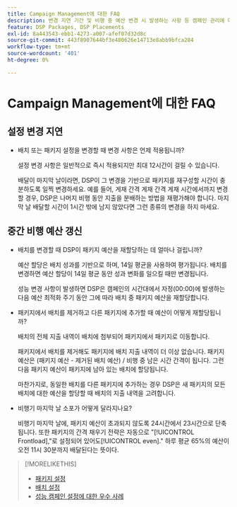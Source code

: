 ```yaml
---
title: Campaign Management에 대한 FAQ
description: 변경 지연 기간 및 비행 중 예산 변경 시 발생하는 사항 등 캠페인 관리에 대해 자세히 알아보십시오.
feature: DSP Packages, DSP Placements
exl-id: 8a443543-ebb1-4273-a007-afef07d32d8c
source-git-commit: 443f8907644bf3e480626e14713e8abb9bfca284
workflow-type: tm+mt
source-wordcount: '401'
ht-degree: 0%

---
```


# Campaign Management에 대한 FAQ

<!-- Most of this information should be moved into the relevant topics (especially editing topics). -->

## 설정 변경 지연

* 배치 또는 패키지 설정을 변경할 때 변경 사항은 언제 적용됩니까?

   설정 변경 사항은 일반적으로 즉시 적용되지만 최대 12시간이 걸릴 수 있습니다.

   배달이 마지막 날이라면, DSP이 그 변경을 기반으로 패키지를 재구성할 시간이 충분하도록 일찍 변경하세요. 예를 들어, 게재 간격 게재 간격 게재 시간에서까지 변경할 경우, DSP은 나머지 비행 동안 지출을 분배하는 방법을 재평가해야 합니다. 마지막 날 배달할 시간이 1시간 밖에 남지 않았다면 그런 종류의 변경을 하지 마세요.

## 중간 비행 예산 갱신

* 배치를 변경할 때 DSP이 패키지 예산을 재할당하는 데 얼마나 걸립니까?

   예산 할당은 배치 성과를 기반으로 하며, 14일 평균을 사용하여 평가됩니다. 배치를 변경하면 예산 할당이 14일 평균 동안 성과 변화를 일으킬 때만 변경됩니다.

   성능 변경 사항이 발생하면 DSP은 캠페인의 시간대에서 자정(00:00)에 발생하는 다음 예산 최적화 주기 동안 그에 따라 배치 중 패키지 예산을 재할당합니다.

* 패키지에서 배치를 제거하고 다른 패키지에 추가할 때 예산이 어떻게 재할당됩니까?

   배치의 전체 지출 내역이 배치에 첨부되어 패키지에서 패키지로 이동합니다.

   패키지에서 배치를 제거해도 패키지에 배치 지출 내역이 더 이상 없습니다. 패키지 예산은 (패키지 예산 - 제거된 배치 예산) / 비행 중 남은 시간 간격이 됩니다. 그런 다음 패키지 예산이 패키지에 남아 있는 배치에 할당됩니다.

   마찬가지로, 동일한 배치를 다른 패키지에 추가하는 경우 DSP은 새 패키지의 모든 배치에 대한 예산을 할당할 때 배치의 지출 내역을 고려합니다.

* 비행기 마지막 날 소포가 어떻게 달라지나요?

   비행기 마지막 날에, 패키지 예산이 초과되지 않도록 24시간에서 23시간으로 단축됩니다. 또한 패키지의 간격 채우기 전략은 자동으로 &quot;[!UICONTROL Frontload],&quot;로 설정되어 있어도[!UICONTROL even].&quot; 하루 평균 65%의 예산이 오전 11시 30분까지 배달된다는 뜻이다.

>[!MORELIKETHIS]
>
>* [패키지 설정](/help/dsp/campaign-management/packages/package-settings.md)
>* [배치 설정](/help/dsp/campaign-management/placements/placement-settings.md)
>* [성능 캠페인 설정에 대한 우수 사례](/help/dsp/optimization/campaign-best-practices-performance.md)

